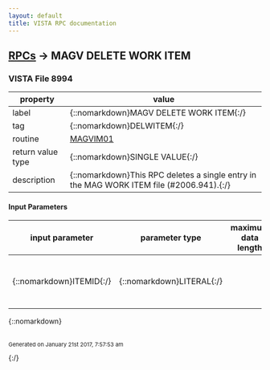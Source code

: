 ```yaml
---
layout: default
title: VISTA RPC documentation
---
```




## [RPCs](TableOfContent.md) &#8594; MAGV DELETE WORK ITEM 



### VISTA File 8994 


 property | value 
--- | --- 
 label | {::nomarkdown}MAGV DELETE WORK ITEM{:/}
 tag | {::nomarkdown}DELWITEM{:/}
 routine | [MAGVIM01](http://code.osehra.org/dox/Routine_MAGVIM01_source.html)
 return value type | {::nomarkdown}SINGLE VALUE{:/}
 description | {::nomarkdown}This RPC deletes a single entry in the MAG WORK ITEM file (#2006.941).{:/}

#### Input Parameters

| input parameter | parameter type | maximum data length | required | description | 
| --- | --- | --- | --- | --- | 
| {::nomarkdown}ITEMID{:/} | {::nomarkdown}LITERAL{:/} |  |  | {::nomarkdown}This is the item ID that uniquely identifies the work item to be deleted.{:/} | 

{::nomarkdown} <br/><br/><p style="font-size: 11px">Generated on January 21st 2017, 7:57:53 am</p>{:/}